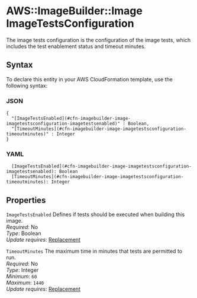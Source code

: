 # AWS::ImageBuilder::Image ImageTestsConfiguration<a name="aws-properties-imagebuilder-image-imagetestsconfiguration"></a>

The image tests configuration is the configuration of the image tests, which includes the test enablement status and timeout minutes\.

## Syntax<a name="aws-properties-imagebuilder-image-imagetestsconfiguration-syntax"></a>

To declare this entity in your AWS CloudFormation template, use the following syntax:

### JSON<a name="aws-properties-imagebuilder-image-imagetestsconfiguration-syntax.json"></a>

```
{
  "[ImageTestsEnabled](#cfn-imagebuilder-image-imagetestsconfiguration-imagetestsenabled)" : Boolean,
  "[TimeoutMinutes](#cfn-imagebuilder-image-imagetestsconfiguration-timeoutminutes)" : Integer
}
```

### YAML<a name="aws-properties-imagebuilder-image-imagetestsconfiguration-syntax.yaml"></a>

```
  [ImageTestsEnabled](#cfn-imagebuilder-image-imagetestsconfiguration-imagetestsenabled): Boolean
  [TimeoutMinutes](#cfn-imagebuilder-image-imagetestsconfiguration-timeoutminutes): Integer
```

## Properties<a name="aws-properties-imagebuilder-image-imagetestsconfiguration-properties"></a>

`ImageTestsEnabled`  <a name="cfn-imagebuilder-image-imagetestsconfiguration-imagetestsenabled"></a>
Defines if tests should be executed when building this image\.  
*Required*: No  
*Type*: Boolean  
*Update requires*: [Replacement](https://docs.aws.amazon.com/AWSCloudFormation/latest/UserGuide/using-cfn-updating-stacks-update-behaviors.html#update-replacement)

`TimeoutMinutes`  <a name="cfn-imagebuilder-image-imagetestsconfiguration-timeoutminutes"></a>
The maximum time in minutes that tests are permitted to run\.  
*Required*: No  
*Type*: Integer  
*Minimum*: `60`  
*Maximum*: `1440`  
*Update requires*: [Replacement](https://docs.aws.amazon.com/AWSCloudFormation/latest/UserGuide/using-cfn-updating-stacks-update-behaviors.html#update-replacement)
